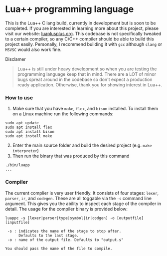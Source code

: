 # Lua++ programming language
This is the Lua++ C lang build, currently in development but is soon to be completed. If you are interested in learning more about this project, please visit our website: [luaplusplus.org](https://www.luaplusplus.org). This codebase is not specifically tweaked to a certain compiler, so any C/C++ compiler should be able to build this project easily. Personally, I recommend building it with ```gcc``` although ```clang``` or ```MSVSC``` would also work fine.

Disclamer
> Lua++ is still under heavy development so when you are testing the programming language keep that in mind. There are a LOT of minor bugs spreat around in the codebase so don't expect a production ready application. Otherwise, thank you for showing interest in Lua++.

### How to use
1. Make sure that you have ``make``, ``flex``, and ``bison`` installed. To install them on a Linux machine run the following commands:
```
sudo apt update
sudo apt install flex
sudo apt install bison
sudo apt install make
```
2. Enter the main source folder and build the desired project (e.g. ```make interpreter```)
3. Then run the binary that was produced by this command
```
./bin/luapp
...
```

### Compiler
The current complier is very user friendly. It consists of four stages: ``lexer``, ``parser``, ``ir``, and ``codegen``. These are all toggable via the ``-s`` command line argument. This gives you the ability to inspect each stage of the compiler in detail. The usage for the compiler binary is provided below:
```
luappc -s [lexer|parser|type|symbol|ir|codgen] -o [outputfile] [inputfile]

 -s : indicates the name of the stage to stop after.
      Defaults to the last stage.
 -o : name of the output file. Defaults to "output.s"

You should pass the name of the file to compile.
```
